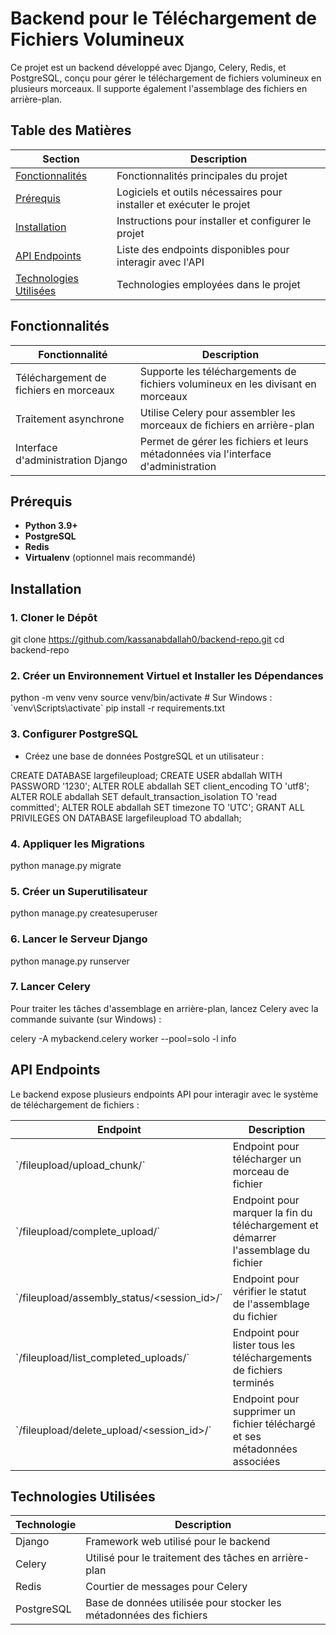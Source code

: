 # Backend pour le Téléchargement de Fichiers Volumineux

Ce projet est un backend développé avec Django, Celery, Redis, et PostgreSQL, conçu pour gérer le téléchargement de fichiers volumineux en plusieurs morceaux. Il supporte également l'assemblage des fichiers en arrière-plan.

## Table des Matières

| Section                     | Description                                                       |
|-----------------------------|-------------------------------------------------------------------|
| [Fonctionnalités](#fonctionnalités)  | Fonctionnalités principales du projet                                 |
| [Prérequis](#prérequis)                | Logiciels et outils nécessaires pour installer et exécuter le projet |
| [Installation](#installation)            | Instructions pour installer et configurer le projet                   |
| [API Endpoints](#api-endpoints)          | Liste des endpoints disponibles pour interagir avec l'API            |
| [Technologies Utilisées](#technologies-utilisées) | Technologies employées dans le projet                                 |

## Fonctionnalités

| Fonctionnalité                             | Description                                                                 |
|--------------------------------------------|-----------------------------------------------------------------------------|
| Téléchargement de fichiers en morceaux     | Supporte les téléchargements de fichiers volumineux en les divisant en morceaux |
| Traitement asynchrone                      | Utilise Celery pour assembler les morceaux de fichiers en arrière-plan      |
| Interface d'administration Django          | Permet de gérer les fichiers et leurs métadonnées via l'interface d'administration |

## Prérequis

- **Python 3.9+**
- **PostgreSQL**
- **Redis**
- **Virtualenv** (optionnel mais recommandé)

## Installation

### 1. Cloner le Dépôt


git clone https://github.com/kassanabdallah0/backend-repo.git
cd backend-repo


### 2. Créer un Environnement Virtuel et Installer les Dépendances


python -m venv venv
source venv/bin/activate  # Sur Windows : \`venv\Scripts\activate\`
pip install -r requirements.txt


### 3. Configurer PostgreSQL

- Créez une base de données PostgreSQL et un utilisateur :


CREATE DATABASE largefileupload;
CREATE USER abdallah WITH PASSWORD '1230';
ALTER ROLE abdallah SET client_encoding TO 'utf8';
ALTER ROLE abdallah SET default_transaction_isolation TO 'read committed';
ALTER ROLE abdallah SET timezone TO 'UTC';
GRANT ALL PRIVILEGES ON DATABASE largefileupload TO abdallah;


### 4. Appliquer les Migrations


python manage.py migrate


### 5. Créer un Superutilisateur


python manage.py createsuperuser


### 6. Lancer le Serveur Django


python manage.py runserver


### 7. Lancer Celery

Pour traiter les tâches d'assemblage en arrière-plan, lancez Celery avec la commande suivante (sur Windows) :


celery -A mybackend.celery worker --pool=solo -l info


## API Endpoints

Le backend expose plusieurs endpoints API pour interagir avec le système de téléchargement de fichiers :

| Endpoint                                        | Description                                                                 |
|-------------------------------------------------|-----------------------------------------------------------------------------|
| \`/fileupload/upload_chunk/\`                     | Endpoint pour télécharger un morceau de fichier                             |
| \`/fileupload/complete_upload/\`                  | Endpoint pour marquer la fin du téléchargement et démarrer l'assemblage du fichier |
| \`/fileupload/assembly_status/<session_id>/\`     | Endpoint pour vérifier le statut de l'assemblage du fichier                 |
| \`/fileupload/list_completed_uploads/\`           | Endpoint pour lister tous les téléchargements de fichiers terminés          |
| \`/fileupload/delete_upload/<session_id>/\`       | Endpoint pour supprimer un fichier téléchargé et ses métadonnées associées  |

## Technologies Utilisées

| Technologie   | Description                                             |
|---------------|---------------------------------------------------------|
| Django        | Framework web utilisé pour le backend                    |
| Celery        | Utilisé pour le traitement des tâches en arrière-plan    |
| Redis         | Courtier de messages pour Celery                         |
| PostgreSQL    | Base de données utilisée pour stocker les métadonnées des fichiers |

